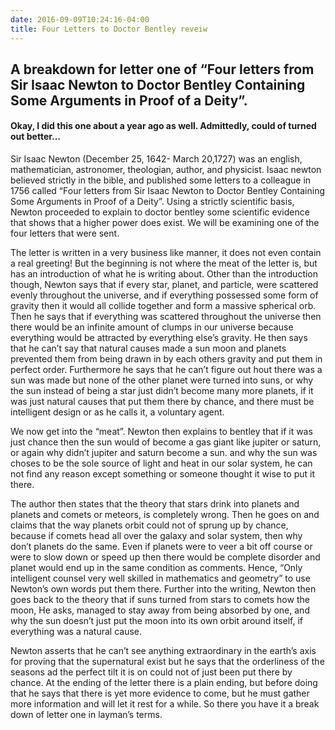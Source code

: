 ```yaml
---
date: 2016-09-09T10:24:16-04:00
title: Four Letters to Doctor Bentley reveiw
---
```

## A breakdown for letter one of “Four letters from Sir Isaac Newton to Doctor Bentley Containing Some Arguments in Proof of a Deity”.
#### Okay, I did this one about a year ago as well. Admittedly, could of turned out better…

Sir Isaac Newton (December 25, 1642- March 20,1727) was an english, mathematician, astronomer, theologian, author, and physicist. Isaac newton believed strictly in the bible, and published some letters to a colleague in 1756 called “Four letters from Sir Isaac Newton to Doctor Bentley Containing Some Arguments in Proof of a Deity”. Using a strictly scientific basis, Newton proceeded to explain to doctor bentley some scientific evidence that shows that a higher power does exist. We will be examining one of the four letters that were sent.

The letter is written in a very business like manner, it does not even contain a real greeting! But the beginning is not where the meat of the letter is, but has an introduction of what he is writing about.
Other than the introduction though, Newton says that if every star, planet, and particle, were scattered evenly throughout the universe, and if everything possessed some form of gravity then it would all collide together and form a massive spherical orb. Then he says that if everything was scattered throughout the universe then there would be an infinite amount of clumps in our universe because everything would be attracted by everything else’s gravity.
He then says that he can’t say that natural causes made a sun moon and planets prevented them from being drawn in by each others gravity and put them in perfect order. Furthermore he says that he can’t figure out hout there was a sun was made but none of the other planet were turned into suns, or why the sun instead of being a star just didn’t become many more planets, if it was just natural causes that put them there by chance, and there must be intelligent design or as he calls it, a voluntary agent.

We now get into the “meat”. Newton then explains to bentley that if it was just chance then the sun would of become a gas giant like jupiter or saturn, or again why didn’t jupiter and saturn become a sun. and why the sun was choses to be the sole source of light and heat in our solar system, he can not find any reason except something or someone thought it wise to put it there.

The author then states that the theory that stars drink into planets and planets and comets or meteors, is completely wrong. Then he goes on and claims that the way planets orbit could not of sprung up by chance, because if comets head all over the galaxy and solar system, then why don’t planets do the same. Even if planets were to veer a bit off course or were to slow down or speed up then there would be complete disorder and planet would end up in the same condition as comments. Hence, “Only intelligent counsel very well skilled in mathematics and geometry” to use Newton’s own words put them there.
Further into the writing, Newton then goes back to the theory that if suns turned from stars to comets how the moon, He asks, managed to stay away from being absorbed by one, and why the sun doesn’t just put the moon into its own orbit around itself, if everything was a natural cause.

Newton asserts that he can’t see anything extraordinary in the earth’s axis for proving that the supernatural exist but he says that the orderliness of the seasons ad the perfect tilt it is on could not of just been put there by chance.
At the ending of the letter there is a plain ending, but before doing that he says that there is yet more evidence to come, but he must gather more information and will let it rest for a while.
So there you have it a break down of letter one in layman’s terms.



